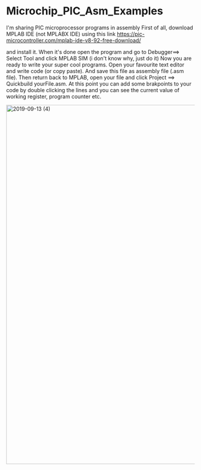 # Microchip_PIC_Asm_Examples
I'm sharing PIC microprocessor programs in assembly
First of all, download MPLAB IDE (not MPLABX IDE) using this link https://pic-microcontroller.com/mplab-ide-v8-92-free-download/

and install it. When it's done open the program and go to Debugger==> Select Tool and click MPLAB SIM (i don't know why, just do it)
Now you are ready to write your super cool programs. Open your favourite text editor and write code (or copy paste). And save this file as assembly file (.asm file). Then return back to MPLAB, open your file and click Project ==> Quickbuild yourFile.asm. At this point you can add some brakpoints to your code by double clicking the lines and you can see the current value of working register, program counter etc. 


<img width="960" alt="2019-09-13 (4)" src="https://user-images.githubusercontent.com/8023150/64895093-6606b280-d630-11e9-899b-e0e2488ef810.png">

